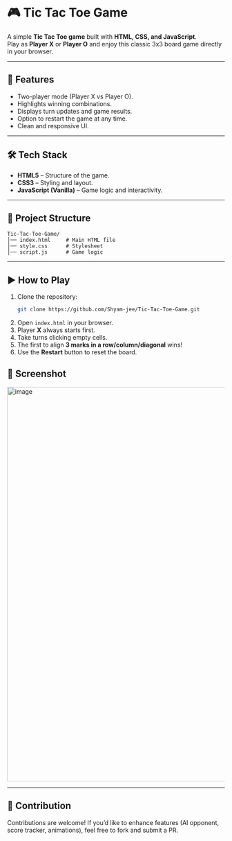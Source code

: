 # 🎮 Tic Tac Toe Game

A simple **Tic Tac Toe game** built with **HTML, CSS, and JavaScript**.  
Play as **Player X** or **Player O** and enjoy this classic 3x3 board game directly in your browser.  

---

## 🚀 Features
- Two-player mode (Player X vs Player O).  
- Highlights winning combinations.  
- Displays turn updates and game results.  
- Option to restart the game at any time.  
- Clean and responsive UI.  

---

## 🛠️ Tech Stack
- **HTML5** – Structure of the game.  
- **CSS3** – Styling and layout.  
- **JavaScript (Vanilla)** – Game logic and interactivity.  

---

## 📂 Project Structure
```
Tic-Tac-Toe-Game/
│── index.html     # Main HTML file
│── style.css      # Stylesheet
│── script.js      # Game logic
```

---

## ▶️ How to Play
1. Clone the repository:
   ```bash
   git clone https://github.com/Shyam-jee/Tic-Tac-Toe-Game.git
   ```
2. Open `index.html` in your browser.  
3. Player **X** always starts first.  
4. Take turns clicking empty cells.  
5. The first to align **3 marks in a row/column/diagonal** wins!  
6. Use the **Restart** button to reset the board.  

## 📸 Screenshot
<img width="1918" height="910" alt="image" src="https://github.com/user-attachments/assets/d028ae14-edd3-4651-af75-a6a5bbc7b95e" />


---

## 🤝 Contribution
Contributions are welcome! If you’d like to enhance features (AI opponent, score tracker, animations), feel free to fork and submit a PR.  
